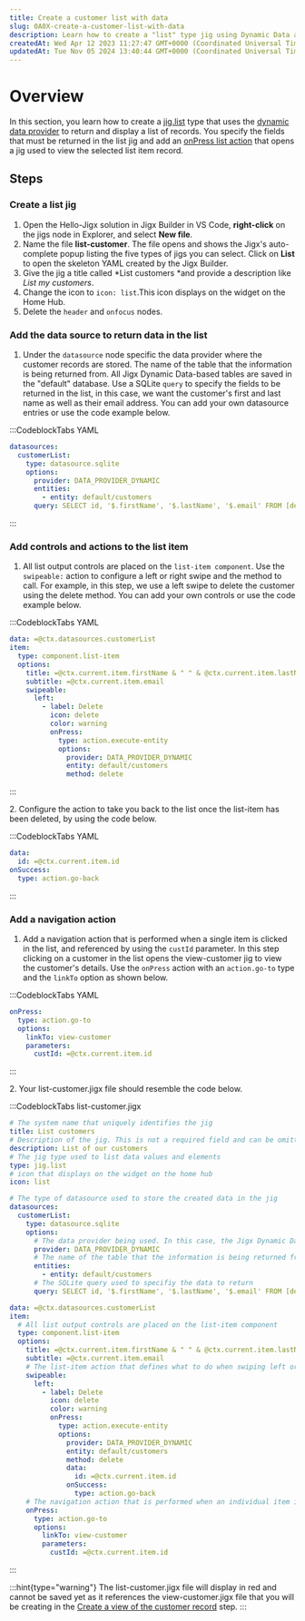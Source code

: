 ```yaml
---
title: Create a customer list with data
slug: 0A0X-create-a-customer-list-with-data
description: Learn how to create a "list" type jig using Dynamic Data and effectively display a list of records. Our comprehensive document outlines easy-to-follow steps to help you create the jig, add a data source, configure controls and actions for each list item,
createdAt: Wed Apr 12 2023 11:27:47 GMT+0000 (Coordinated Universal Time)
updatedAt: Tue Nov 05 2024 13:40:44 GMT+0000 (Coordinated Universal Time)
---
```


# Overview

In this section, you learn how to create a [jig.list](https://docs.jigx.com/examples/jiglist) type that uses the [dynamic data provider](<./../../../Building Apps with Jigx/Data/Data Providers/Dynamic Data.md>) to return and display a list of records. You specify the fields that must be returned in the list jig and add an [onPress list action](https://docs.jigx.com/examples/list-item) that opens a jig used to view the selected list item record.

## Steps

### Create a list jig

1. Open the Hello-Jigx solution in Jigx Builder in VS Code, **right-click** on the jigs node in Explorer, and select **New file**.
2. Name the file **list-customer**. The file opens and shows the Jigx's auto-complete popup listing the five types of jigs you can select. Click on **List** to open the skeleton YAML created by the Jigx Builder.
3. Give the jig a title called *List customers *and provide a description like _List my customers_.
4. Change the icon to `icon: list`.This icon displays on the widget on the Home Hub.
5. Delete the `header` and `onfocus` nodes.

### Add the data source to return data in the list

1. Under the `datasource` node specific the data provider where the customer records are stored. The name of the table that the information is being returned from. All Jigx Dynamic Data-based tables are saved in the "default" database. Use a SQLite `query` to specify the fields to be returned in the list, in this case, we want the customer's first and last name as well as their email address. You can add your own datasource entries or use the code example below.

:::CodeblockTabs
YAML

```yaml
datasources:
  customerList:
    type: datasource.sqlite
    options:
      provider: DATA_PROVIDER_DYNAMIC
      entities:
        - entity: default/customers
      query: SELECT id, '$.firstName', '$.lastName', '$.email' FROM [default/customers]
```

:::

### Add controls and actions to the list item

1. All list output controls are placed on the `list-item component`. Use the `swipeable:` action to configure a left or right swipe and the method to call. For example, in this step, we use a left swipe to delete the customer using the delete method. You can add your own controls or use the code example below.

:::CodeblockTabs
YAML

```yaml
data: =@ctx.datasources.customerList
item:
  type: component.list-item
  options:
    title: =@ctx.current.item.firstName & " " & @ctx.current.item.lastName
    subtitle: =@ctx.current.item.email
    swipeable:
      left:
        - label: Delete
          icon: delete
          color: warning
          onPress:
            type: action.execute-entity
            options:
              provider: DATA_PROVIDER_DYNAMIC
              entity: default/customers
              method: delete
```

:::

2\. Configure the action to take you back to the list once the list-item has been deleted, by using the code below.

:::CodeblockTabs
YAML

```yaml
data:
  id: =@ctx.current.item.id
onSuccess:
  type: action.go-back
```

:::

### Add a navigation action

1. Add a navigation action that is performed when a single item is clicked in the list, and referenced by using the `custId` parameter. In this step clicking on a customer in the list opens the view-customer jig to view the customer's details. Use the `onPress` action with an `action.go-to` type and the `linkTo` option as shown below.

:::CodeblockTabs
YAML

```yaml
onPress:
  type: action.go-to
  options:
    linkTo: view-customer
    parameters:
      custId: =@ctx.current.item.id
```

:::

2\. Your list-customer.jigx file should resemble the code below.

:::CodeblockTabs
list-customer.jigx

```yaml
# The system name that uniquely identifies the jig
title: List customers
# Description of the jig. This is not a required field and can be omitted.
description: List of our customers
# The jig type used to list data values and elements
type: jig.list
# icon that displays on the widget on the home hub
icon: list

# The type of datasource used to store the created data in the jig
datasources:
  customerList:
    type: datasource.sqlite
    options:
      # The data provider being used. In this case, the Jigx Dynamic Data provider
      provider: DATA_PROVIDER_DYNAMIC
      # The name of the table that the information is being returned from. All Dynamic Data-based tables are saved in the "default" database.
      entities:
        - entity: default/customers
      # The SQLite query used to specifiy the data to return
      query: SELECT id, '$.firstName', '$.lastName', '$.email' FROM [default/customers]

data: =@ctx.datasources.customerList
item:
  # All list output controls are placed on the list-item component
  type: component.list-item
  options:
    title: =@ctx.current.item.firstName & " " & @ctx.current.item.lastName
    subtitle: =@ctx.current.item.email
    # The list-item action that defines what to do when swiping left or right on the item
    swipeable:
      left:
        - label: Delete
          icon: delete
          color: warning
          onPress:
            type: action.execute-entity
            options:
              provider: DATA_PROVIDER_DYNAMIC
              entity: default/customers
              method: delete
              data:
                id: =@ctx.current.item.id
              onSuccess:
                type: action.go-back
    # The navigation action that is performed when an individual item is tapped in the list, in this instance to view the customer details
    onPress:
      type: action.go-to
      options:
        linkTo: view-customer
        parameters:
          custId: =@ctx.current.item.id
```

:::

:::hint{type="warning"}
The list-customer.jigx file will display in red and cannot be saved yet as it references the view-customer.jigx file that you will be creating in the [Create a view of the customer record](<./Create a view of the customer record.md>) step.
:::
